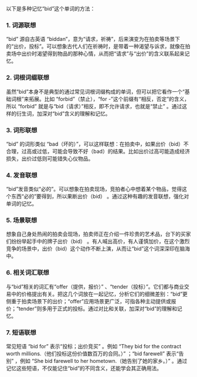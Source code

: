 以下是多种记忆“bid”这个单词的方法：
### 1. 词源联想
“bid” 源自古英语 “biddan”，意为“请求，祈祷”，后来演变为在拍卖等场景下的“出价，投标”。可以想象古代人们在祈祷时，是带着一种渴望与诉求，就像在拍卖场中出价时渴望得到物品的那种心情，从而把“请求”与“出价”的含义联系起来记忆。 

### 2. 词根词缀联想 
虽然“bid”本身不是典型的通过常见词根词缀构成的单词，但可以把它看作一个“基础词根”来拓展。比如 “forbid”（禁止），“for -”这个前缀有“相反，否定”的含义，所以 “forbid” 就是与“bid（请求）”相反，即不允许请求，也就是“禁止” 。通过这样的衍生词，加深对“bid”含义的理解和记忆。 

### 3. 词形联想 
“bid” 的词形类似 “bad（坏的）”，可以这样联想：在拍卖中，如果出价（bid）不合理，过高或过低，可能会导致不好（bad）的结果。比如出价过高可能造成经济损失，出价过低则可能错失心仪物品。 

### 4. 发音联想 
“bid”发音类似“必的”。可以想象在拍卖现场，竞拍者心中想着某个物品，觉得这个东西“必的”要得到，所以果断出价（bid） 。通过这种有趣的发音联想，强化对单词的记忆。 

### 5. 场景联想 
想象自己身处热闹的拍卖会现场，拍卖师正在介绍一件珍贵的艺术品，台下的买家们纷纷举起手中的牌子出价（bid） 。有人喊出高价，有人谨慎加价，在这个激烈竞争的场景中，出价（bid）这个动作不断上演，从而让“bid”这个词深深印在脑海中。 

### 6. 相关词汇联想 
与“bid”相关的词汇有“offer（提供，报价）” 、“tender（投标）”。它们都与商业交易中的价格提出有关。把这几个词放在一起记忆，分析它们的细微差别：“bid”更侧重于拍卖场景下的出价；“offer”应用场景更广泛，可指各种主动提供或报价；“tender”则多用于正式的投标。通过对比和关联，加深对“bid”的理解和记忆。 

### 7. 短语联想 
常见短语 “bid for” 表示“投标；出价竞买” 。例如 “They bid for the contract worth millions.（他们投标这份价值数百万的合同。）” ；“bid farewell” 表示“告别” ，例如 “She bid farewell to her hometown.（她告别了她的家乡。）” 。通过记忆这些短语，不仅能记住“bid”的不同含义，还能学会其正确用法。 